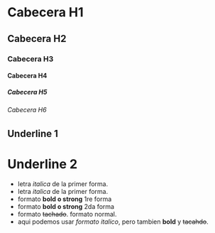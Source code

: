 # Cabecera H1
## Cabecera H2
### Cabecera H3
#### Cabecera H4
##### Cabecera H5
###### Cabecera H6

Underline 1
-----------

Underline 2
===========


- letra *italica* de la primer forma.
- letra _italica_ de la primer forma.
- formato **bold o strong** 1re forma
- formato __bold o strong__ 2da forma
- formato ~~tachado~~. formato normal.
- aqui podemos usar *formato italico*, pero tambien **bold** y ~~tacahdo~~.

